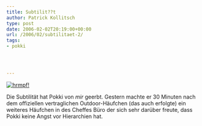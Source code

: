 ```yaml
---
title: Subtilit??t
author: Patrick Kollitsch
type: post
date: 2006-02-02T20:19:00+00:00
url: /2006/02/subtilitaet-2/
tags:
- pokki




---
```

[![hrmpf!][1]][2]

Die Subtilität hat Pokki von _mir_ geerbt. Gestern machte er 30 Minuten nach dem offiziellen vertraglichen Outdoor-Häufchen (das auch erfolgte) ein weiteres Häufchen in des Cheffes Büro der sich sehr darüber freute, dass Pokki keine Angst vor Hierarchien hat.

 [1]: //static.flickr.com/22/94746617_fcf2bb615e.jpg
 [2]: http://www.flickr.com/photos/schreibblogade/94746617/ "hrmpf!"
